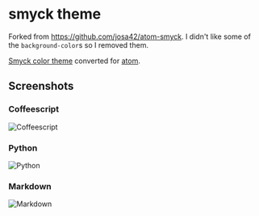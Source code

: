 # smyck theme

Forked from https://github.com/josa42/atom-smyck. I didn't like some of the `background-color`s so I removed them.

[Smyck color theme](https://github.com/hukl/Smyck-Color-Scheme/) converted for [atom](https://atom.io).

## Screenshots

### Coffeescript
![Coffeescript](https://raw.githubusercontent.com/marcel-robitaille/atom-smyck-notextfill/master/screenshots/coffeescript.png)

### Python
![Python](https://raw.githubusercontent.com/marcel-robitaille/atom-smyck-notextfill/master/screenshots/python.png)

### Markdown
![Markdown](https://raw.githubusercontent.com/marcel-robitaille/atom-smyck-notextfill/master/screenshots/markdown.png)

